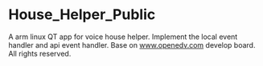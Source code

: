 # House_Helper_Public
A arm linux QT app for voice house helper. Implement the local event handler and api event handler. Base on www.openedv.com develop board. All rights reserved.
